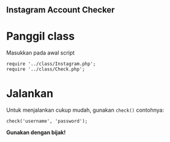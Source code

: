 ## Instagram Account Checker

# Panggil class
Masukkan pada awal script
```
require '../class/Instagram.php';
require '../class/Check.php';
```

# Jalankan
Untuk menjalankan cukup mudah, gunakan `check()` contohnya:
```
check('username', 'password');
```




**Gunakan dengan bijak!**
